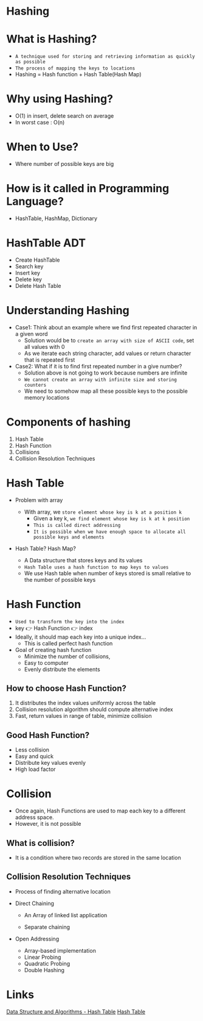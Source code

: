 # Hashing

# What is Hashing?
- `A technique used for storing and retrieving information as quickly as possible`
- `The process of mapping the keys to locations`
- Hashing = Hash function + Hash Table(Hash Map)


# Why using Hashing?
- O(1) in insert, delete search on average
- In worst case : O(n)

# When to Use?
- Where number of possible keys are big 

# How is it called in Programming Language?
- HashTable, HashMap, Dictionary


# HashTable ADT
- Create HashTable
- Search key
- Insert key
- Delete key
- Delete Hash Table

# Understanding Hashing
- Case1: Think about an example where we find first repeated character in a given word
    - Solution would be to `create an array with size of ASCII code`, set all values with 0
    - As we iterate each string character, add values or return character that is repeated first
- Case2: What if it is to find first repeated number in a give number?
    - Solution above is not going to work because numbers are infinite
    - `We cannot create an array with infinite size and storing counters`
    - We need to somehow map all these possible keys to the possible memory locations
  
    
  
# Components of hashing
1. Hash Table
2. Hash Function
3. Collisions
4. Collision Resolution Techniques

# Hash Table
- Problem with array  
  - With array, we `store element whose key is k at a position k`
    - Given a key k, `we find element whose key is k at k position`
    - `This is called direct addressing`
    - `It is possible when we have enough space to allocate all possible keys and elements`

- Hash Table? Hash Map?
  - A Data structure that stores keys and its values
  - `Hash Table uses a hash function to map keys to values`
  - We use Hash table when number of keys stored is small relative to the number of possible keys
  
# Hash Function
- `Used to transform the key into the index`
- key :point_right: Hash Function :point_right: index
- Ideally, it should map each key into a unique index...
  - This is called perfect hash function
- Goal of creating hash function
  - Minimize the number of collisions,
  - Easy to computer
  - Evenly distribute the elements

## How to choose Hash Function?
1. It distributes the index values uniformly across the table
2. Collision resolution algorithm should compute alternative index
3. Fast, return values in range of table, minimize collision

## Good Hash Function?
- Less collision
- Easy and quick
- Distribute key values evenly
- High load factor


# Collision
- Once again, Hash Functions are used to map each key to a different address space.
- However, it is not possible

## What is collision?
- It is a condition where two records are stored in the same location

## Collision Resolution Techniques
- Process of finding alternative location

- Direct Chaining
  - An Array of linked list application
    
  - Separate chaining
  

- Open Addressing
  - Array-based implementation
  - Linear Probing
  - Quadratic Probing
  - Double Hashing

# Links
[Data Structure and Algorithms - Hash Table](https://www.tutorialspoint.com/data_structures_algorithms/hash_data_structure.htm)
[Hash Table](https://velog.io/@cyranocoding/Hash-Hashing-Hash-Table%ED%95%B4%EC%8B%9C-%ED%95%B4%EC%8B%B1-%ED%95%B4%EC%8B%9C%ED%85%8C%EC%9D%B4%EB%B8%94-%EC%9E%90%EB%A3%8C%EA%B5%AC%EC%A1%B0%EC%9D%98-%EC%9D%B4%ED%95%B4-6ijyonph6o)
